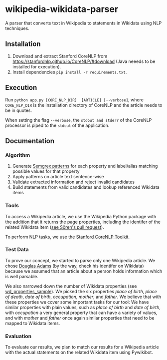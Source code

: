 # wikipedia-wikidata-parser
A parser that converts text in Wikipedia to statements in Wikidata using NLP techniques.

## Installation
1. Download and extract Stanford CoreNLP from https://stanfordnlp.github.io/CoreNLP/#download (Java neeeds to be installed for execution).
2. Install dependencies `pip install -r requirements.txt`.

## Execution
Run `python app.py [CORE_NLP_DIR]  [ARTICLE] [--verbose]`, where `CORE_NLP_DIR` is the installation directory of CoreNLP and the article needs to be in quotes.

When setting the flag `--verbose`, the `stdout and stderr` of the CoreNLP processor is piped to the `stdout` of the application.

## Documentation

### Algorithm
1. Generate [Semgrex patterns](https://nlp.stanford.edu/nlp/javadoc/javanlp/edu/stanford/nlp/semgraph/semgrex/SemgrexPattern.html) for each property and label/alias matching possible values for that property
2. Apply patterns on article text sentence-wise
3. Validate extracted information and reject invalid candidates
4. Build statements from valid candidates and lookup referenced Wikidata items

### Tools
To access a Wikipedia article, we use the Wikipedia Python package with the addition that it returns the page properties, including the identifer of the related Wikidata item ([see Sören's pull request](https://github.com/goldsmith/Wikipedia/pull/147)).

To perform NLP tasks, we use the [Stanford CoreNLP Toolkit](https://stanfordnlp.github.io/CoreNLP/).

### Test Data
To prove our concept, we started to parse only one Wikipedia article. We chose [Douglas Adams](https://en.wikipedia.org/wiki/Douglas_Adams) (by the way, check his identifer on Wikidata) because we assumed that an article about a person holds information which is well parsable.

We also narrowed down the number of Wikidata properties (see [wd_properties_sample](data/wd_properties_sample.json)). We picked the six properties _place of birth_, _place of death_, _date of birth_, _occupation_, _mother_, and _father_. We believe that with these properties we cover some important tasks for our tool: We have similar properties with plain values, such as _place of birth_ and _date of birth_, with _occupation_ a very general property that can have a variety of values, and with _mother_ and _father_ once again similar properties that need to be mapped to Wikidata items.

### Evaluation
To evaluate our results, we plan to match our results for a Wikipedia article with the actual statements on the related Wikidata item using Pywikibot.
